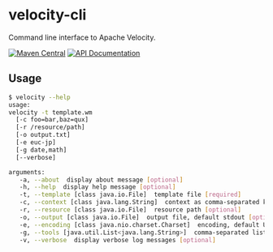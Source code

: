 velocity-cli
============

Command line interface to Apache Velocity.

[![Maven Central](https://img.shields.io/maven-central/v/com.github.heuermh.velocity/velocity-cli.svg?maxAge=600)](http://search.maven.org/#search%7Cga%7C1%7Ccom.github.heuermh.velocity)
[![API Documentation](http://javadoc.io/badge/com.github.heuermh.velocity/velocity-cli.svg?color=brightgreen&label=javadoc)](http://javadoc.io/doc/com.github.heuermh.velocity/velocity-cli)

## Usage

```bash
$ velocity --help
usage:
velocity -t template.wm
  [-c foo=bar,baz=qux]
  [-r /resource/path]
  [-o output.txt]
  [-e euc-jp]
  [-g date,math]
  [--verbose]

arguments:
   -a, --about  display about message [optional]
   -h, --help  display help message [optional]
   -t, --template [class java.io.File]  template file [required]
   -c, --context [class java.lang.String]  context as comma-separated key value pairs [optional]
   -r, --resource [class java.io.File]  resource path [optional]
   -o, --output [class java.io.File]  output file, default stdout [optional]
   -e, --encoding [class java.nio.charset.Charset]  encoding, default UTF-8 [optional]
   -g, --tools [java.util.List<java.lang.String>]  comma-separated list of generic tools to install [optional]
   -v, --verbose  display verbose log messages [optional]
```
